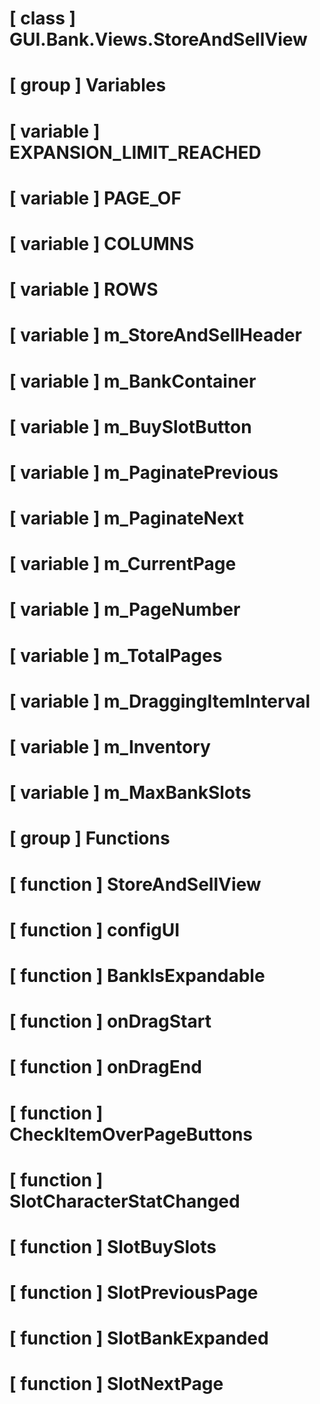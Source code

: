 # [ class ] GUI.Bank.Views.StoreAndSellView

# [ group ] Variables

# [ variable ] EXPANSION_LIMIT_REACHED

# [ variable ] PAGE_OF

# [ variable ] COLUMNS

# [ variable ] ROWS

# [ variable ] m_StoreAndSellHeader

# [ variable ] m_BankContainer

# [ variable ] m_BuySlotButton

# [ variable ] m_PaginatePrevious

# [ variable ] m_PaginateNext

# [ variable ] m_CurrentPage

# [ variable ] m_PageNumber

# [ variable ] m_TotalPages

# [ variable ] m_DraggingItemInterval

# [ variable ] m_Inventory

# [ variable ] m_MaxBankSlots

# [ group ] Functions

# [ function ] StoreAndSellView

# [ function ] configUI

# [ function ] BankIsExpandable

# [ function ] onDragStart

# [ function ] onDragEnd

# [ function ] CheckItemOverPageButtons

# [ function ] SlotCharacterStatChanged

# [ function ] SlotBuySlots

# [ function ] SlotPreviousPage

# [ function ] SlotBankExpanded

# [ function ] SlotNextPage

